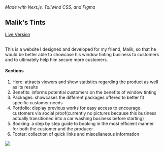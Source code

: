 <i>Made with Next.js, Tailwind CSS, and Figma</i>
<div>
  <h2>Malik's Tints</h2>
  <a href="https://malikstints.com/" target="_blank">Live Version</a>
</div>
<br/>
<p>This is a website I designed and developed for my friend, Malik, so that he would be better able to showcase his window tinting business to customers and to ultimately help him secure more customers.</p>
<h4>Sections</h4>
<ol>
  <li>Hero: attracts viewers and show statistics regarding the product as well as its results</li>
  <li>Benefits: informs potential customers on the benefits of window tinting</li>
  <li>Packages: showcases the different packages offered to better fit specific customer needs</li>
  <li>Portfolio: display previous works for easy access to encourage customers via social proof(currently no pictures because this business actually transitioned into a car washing business before starting)</li>
  <li>Booking: a step by step guide to booking in the most efficient manner for both the customer and the producer</li>
  <li>Footer: collection of quick links and miscellaneous information</li>
</ol>
<img src="https://github.com/julianjfouf/MalikTints/assets/108158376/1902485b-119f-4368-a4c9-17fe311b0e3c"/>
